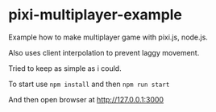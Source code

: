 # pixi-multiplayer-example

Example how to make multiplayer game with pixi.js, node.js.

Also uses client interpolation to prevent laggy movement.

Tried to keep as simple as i could.

To start use  `npm install` and then `npm run start`

And then open browser at http://127.0.0.1:3000

